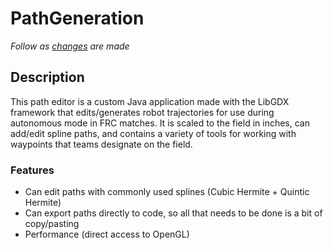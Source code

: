 # PathGeneration

_Follow as [changes](https://trello.com/b/EOfeD5tU/path-planner-gui) are made_

## Description

This path editor is a custom Java application made with the LibGDX framework that edits/generates robot trajectories for use during autonomous mode in FRC matches. It is scaled to the field in inches, can add/edit spline paths, and contains a variety of tools for working with waypoints that teams designate on the field. 

### Features

- Can edit paths with commonly used splines (Cubic Hermite + Quintic Hermite)
- Can export paths directly to code, so all that needs to be done is a bit of copy/pasting
- Performance (direct access to OpenGL)
